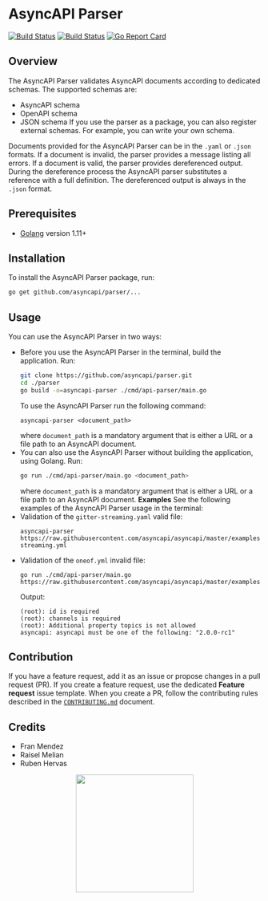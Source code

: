 # AsyncAPI Parser
[![Build Status](https://godoc.org/github.com/asyncapi/parser?status.svg)](https://godoc.org/github.com/asyncapi/parser) [![Build Status](https://travis-ci.org/asyncapi/parser.svg?branch=master)](https://travis-ci.org/asyncapi/parser) [![Go Report Card](https://goreportcard.com/badge/github.com/asyncapi/parser)](https://goreportcard.com/report/github.com/asyncapi/parser)
## Overview
The AsyncAPI Parser validates AsyncAPI documents according to dedicated schemas. The supported schemas are:
- AsyncAPI schema
- OpenAPI schema
- JSON schema
If you use the parser as a package, you can also register external schemas. For example, you can write your own schema.

Documents provided for the AsyncAPI Parser can be in the `.yaml` or `.json` formats. If a document is invalid, the parser provides a message listing all errors. If a document is valid, the parser provides dereferenced output. During the dereference process the AsyncAPI parser substitutes a reference with a full definition. The dereferenced output is always in the `.json` format.
## Prerequisites
- [Golang](https://golang.org/dl/) version 1.11+
## Installation
To install the AsyncAPI Parser package, run:
```bash
go get github.com/asyncapi/parser/...
```
## Usage
You can use the AsyncAPI Parser in two ways:
- Before you use the AsyncAPI Parser in the terminal, build the application. Run:
    ```bash
    git clone https://github.com/asyncapi/parser.git
    cd ./parser
    go build -o=asyncapi-parser ./cmd/api-parser/main.go
    ```
    To use the AsyncAPI Parser run the following command:
    ```text
    asyncapi-parser <document_path>
    ```
    where `document_path` is a mandatory argument that is either a URL or a file path to an AsyncAPI document.
- You can also use the AsyncAPI Parser without building the application, using Golang. Run:
    ```bash
    go run ./cmd/api-parser/main.go <document_path>
    ```
    where `document_path` is a mandatory argument that is either a URL or a file path to an AsyncAPI document.
**Examples**
See the following examples of the AsyncAPI Parser usage in the terminal:
- Validation of the `gitter-streaming.yaml` valid file:
    ```text
    asyncapi-parser https://raw.githubusercontent.com/asyncapi/asyncapi/master/examples/next/gitter-streaming.yml
    ```
- Validation of the `oneof.yml` invalid file:
    ```text
    go run ./cmd/api-parser/main.go https://raw.githubusercontent.com/asyncapi/asyncapi/master/examples/1.1.0/oneof.yml
    ```
    Output:
    ```text
    (root): id is required
    (root): channels is required
    (root): Additional property topics is not allowed
    asyncapi: asyncapi must be one of the following: "2.0.0-rc1"
    ```
## Contribution
If you have a feature request, add it as an issue or propose changes in a pull request (PR).
If you create a feature request, use the dedicated **Feature request** issue template. When you create a PR, follow the contributing rules described in the [`CONTRIBUTING.md`](CONTRIBUTING.md) document.
## Credits
- Fran Mendez
- Raisel Melian
- Ruben Hervas
<p align="center">
 <a href="https://kyma-project.io/" target="_blank">
  <img src="https://raw.githubusercontent.com/kyma-project/kyma/master/logo.png" width="235">
 </a>
</p>
